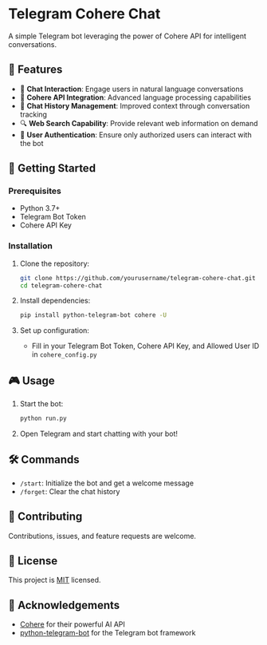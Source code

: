 # Telegram Cohere Chat

A simple Telegram bot leveraging the power of Cohere API for intelligent conversations.

## 🌟 Features

- 💬 **Chat Interaction**: Engage users in natural language conversations
- 🧠 **Cohere API Integration**: Advanced language processing capabilities
- 📜 **Chat History Management**: Improved context through conversation tracking
- 🔍 **Web Search Capability**: Provide relevant web information on demand
- 🔐 **User Authentication**: Ensure only authorized users can interact with the bot

## 🚀 Getting Started

### Prerequisites

- Python 3.7+
- Telegram Bot Token
- Cohere API Key

### Installation

1. Clone the repository:
   ```bash
   git clone https://github.com/yourusername/telegram-cohere-chat.git
   cd telegram-cohere-chat
   ```

2. Install dependencies:
   ```bash
   pip install python-telegram-bot cohere -U
   ```

3. Set up configuration:
   - Fill in your Telegram Bot Token, Cohere API Key, and Allowed User ID in `cohere_config.py`

## 🎮 Usage

1. Start the bot:
   ```bash
   python run.py
   ```

2. Open Telegram and start chatting with your bot!

## 🛠️ Commands

- `/start`: Initialize the bot and get a welcome message
- `/forget`: Clear the chat history

## 🤝 Contributing

Contributions, issues, and feature requests are welcome.

## 📝 License

This project is [MIT](https://choosealicense.com/licenses/mit/) licensed.

## 🙏 Acknowledgements

- [Cohere](https://cohere.ai/) for their powerful AI API
- [python-telegram-bot](https://github.com/python-telegram-bot/python-telegram-bot) for the Telegram bot framework